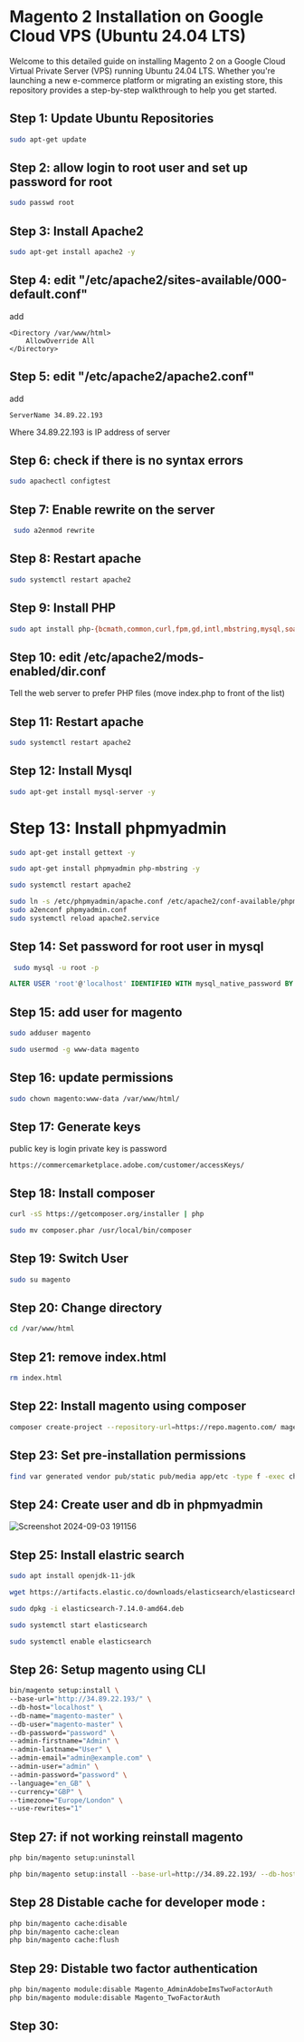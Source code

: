 # Magento 2 Installation on Google Cloud VPS (Ubuntu 24.04 LTS)

Welcome to this detailed guide on installing Magento 2 on a Google Cloud Virtual Private Server (VPS) running Ubuntu 24.04 LTS. Whether you're launching a new e-commerce platform or migrating an existing store, this repository provides a step-by-step walkthrough to help you get started.

## Step 1: Update Ubuntu Repositories

```bash
sudo apt-get update
```
## Step 2: allow login to root user and set up password for root

```bash
sudo passwd root
```

## Step 3: Install Apache2
```bash
sudo apt-get install apache2 -y
```

## Step 4: edit "/etc/apache2/sites-available/000-default.conf"

add
```
<Directory /var/www/html>
    AllowOverride All
</Directory>
```

## Step 5: edit "/etc/apache2/apache2.conf"

add
```
ServerName 34.89.22.193
```

Where 34.89.22.193 is IP address of server

## Step 6: check if there is no syntax errors

```bash
sudo apachectl configtest
```

## Step 7: Enable rewrite on the server
```bash
 sudo a2enmod rewrite
```

## Step 8: Restart apache
```bash
sudo systemctl restart apache2
```

## Step 9: Install PHP

```bash
sudo apt install php-{bcmath,common,curl,fpm,gd,intl,mbstring,mysql,soap,xml,xsl,zip,cli} libapache2-mod-php zip unzip -y
```

## Step 10: edit /etc/apache2/mods-enabled/dir.conf

Tell the web server to prefer PHP files (move index.php to front of the list)

## Step 11: Restart apache

```bash
sudo systemctl restart apache2
```

## Step 12: Install Mysql
```bash
sudo apt-get install mysql-server -y
```

# Step 13: Install phpmyadmin
```bash
sudo apt-get install gettext -y    
```

```bash
sudo apt-get install phpmyadmin php-mbstring -y
```

```bash
sudo systemctl restart apache2
```

```bash
sudo ln -s /etc/phpmyadmin/apache.conf /etc/apache2/conf-available/phpmyadmin.conf
sudo a2enconf phpmyadmin.conf
sudo systemctl reload apache2.service
```

## Step 14: Set password for root user in mysql
```bash
 sudo mysql -u root -p
```

```sql
ALTER USER 'root'@'localhost' IDENTIFIED WITH mysql_native_password BY 'new_password';
```

## Step 15: add user for magento
```bash
sudo adduser magento
```

```bash
sudo usermod -g www-data magento
```

## Step 16: update permissions
```bash
sudo chown magento:www-data /var/www/html/
```

## Step 17: Generate keys
public key is login private key is password
```
https://commercemarketplace.adobe.com/customer/accessKeys/
```

## Step 18: Install composer
```bash
curl -sS https://getcomposer.org/installer | php
```

```bash
sudo mv composer.phar /usr/local/bin/composer
```


## Step 19: Switch User
```bash
sudo su magento
```

## Step 20: Change directory
```bash
cd /var/www/html
```

## Step 21: remove index.html
```bash
rm index.html
```

## Step 22: Install magento using composer
```bash
composer create-project --repository-url=https://repo.magento.com/ magento/project-community-edition=2.4.7 .
```

## Step 23: Set pre-installation permissions
```bash
find var generated vendor pub/static pub/media app/etc -type f -exec chmod g+w {} + && find var generated vendor pub/static pub/media app/etc -type d -exec chmod g+ws {} + && chown -R :www-data . && chmod u+x bin/magento
```

## Step 24: Create user and db in phpmyadmin 

![Screenshot 2024-09-03 191156](https://github.com/user-attachments/assets/43d6b847-a4e9-4ccc-a485-4315eaead761)

## Step 25: Install elastric search

```bash
sudo apt install openjdk-11-jdk
```

```bash
wget https://artifacts.elastic.co/downloads/elasticsearch/elasticsearch-7.14.0-amd64.deb
```

```bash
sudo dpkg -i elasticsearch-7.14.0-amd64.deb
```

```bash
sudo systemctl start elasticsearch
```

```bash
sudo systemctl enable elasticsearch
```

## Step 26: Setup magento using CLI

```bash
bin/magento setup:install \
--base-url="http://34.89.22.193/" \
--db-host="localhost" \
--db-name="magento-master" \
--db-user="magento-master" \
--db-password="password" \
--admin-firstname="Admin" \
--admin-lastname="User" \
--admin-email="admin@example.com" \
--admin-user="admin" \
--admin-password="password" \
--language="en_GB" \
--currency="GBP" \
--timezone="Europe/London" \
--use-rewrites="1"

```




## Step 27: if not working reinstall magento 

```bash
php bin/magento setup:uninstall
```

```bash
php bin/magento setup:install --base-url=http://34.89.22.193/ --db-host=localhost --db-name=magento-master --db-user=magento-master --db-password=Hy2karolxbt --admin-firstname=Admin --admin-lastname=User --admin-email=admin@example.com --admin-user=admin --admin-password=admin123 --language=en_US --currency=USD --timezone=America/Chicago --use-rewrites=1
```

## Step 28 Distable cache for developer mode :
```bash
php bin/magento cache:disable
php bin/magento cache:clean
php bin/magento cache:flush
```

## Step 29: Distable two factor authentication
```bash
php bin/magento module:disable Magento_AdminAdobeImsTwoFactorAuth
php bin/magento module:disable Magento_TwoFactorAuth
```

## Step 30:






